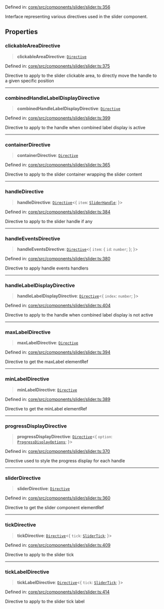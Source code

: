 Defined in: [core/src/components/slider/slider.ts:356](https://github.com/AmadeusITGroup/AgnosUI/blob/3ea0d072430e1c2833e4207dda60800f2e54d8a2/core/src/components/slider/slider.ts#L356)

Interface representing various directives used in the slider component.

## Properties

### clickableAreaDirective

> **clickableAreaDirective**: [`Directive`](../type-aliases/Directive.md)

Defined in: [core/src/components/slider/slider.ts:375](https://github.com/AmadeusITGroup/AgnosUI/blob/3ea0d072430e1c2833e4207dda60800f2e54d8a2/core/src/components/slider/slider.ts#L375)

Directive to apply to the slider clickable area, to directly move the handle to a given specific position

***

### combinedHandleLabelDisplayDirective

> **combinedHandleLabelDisplayDirective**: [`Directive`](../type-aliases/Directive.md)

Defined in: [core/src/components/slider/slider.ts:399](https://github.com/AmadeusITGroup/AgnosUI/blob/3ea0d072430e1c2833e4207dda60800f2e54d8a2/core/src/components/slider/slider.ts#L399)

Directive to apply to the handle when combined label display is active

***

### containerDirective

> **containerDirective**: [`Directive`](../type-aliases/Directive.md)

Defined in: [core/src/components/slider/slider.ts:365](https://github.com/AmadeusITGroup/AgnosUI/blob/3ea0d072430e1c2833e4207dda60800f2e54d8a2/core/src/components/slider/slider.ts#L365)

Directive to apply to the slider container wrapping the slider content

***

### handleDirective

> **handleDirective**: [`Directive`](../type-aliases/Directive.md)\<\{ `item`: [`SliderHandle`](SliderHandle.md); \}\>

Defined in: [core/src/components/slider/slider.ts:384](https://github.com/AmadeusITGroup/AgnosUI/blob/3ea0d072430e1c2833e4207dda60800f2e54d8a2/core/src/components/slider/slider.ts#L384)

Directive to apply to the slider handle if any

***

### handleEventsDirective

> **handleEventsDirective**: [`Directive`](../type-aliases/Directive.md)\<\{ `item`: \{ `id`: `number`; \}; \}\>

Defined in: [core/src/components/slider/slider.ts:380](https://github.com/AmadeusITGroup/AgnosUI/blob/3ea0d072430e1c2833e4207dda60800f2e54d8a2/core/src/components/slider/slider.ts#L380)

Directive to apply handle events handlers

***

### handleLabelDisplayDirective

> **handleLabelDisplayDirective**: [`Directive`](../type-aliases/Directive.md)\<\{ `index`: `number`; \}\>

Defined in: [core/src/components/slider/slider.ts:404](https://github.com/AmadeusITGroup/AgnosUI/blob/3ea0d072430e1c2833e4207dda60800f2e54d8a2/core/src/components/slider/slider.ts#L404)

Directive to apply to the handle when combined label display is not active

***

### maxLabelDirective

> **maxLabelDirective**: [`Directive`](../type-aliases/Directive.md)

Defined in: [core/src/components/slider/slider.ts:394](https://github.com/AmadeusITGroup/AgnosUI/blob/3ea0d072430e1c2833e4207dda60800f2e54d8a2/core/src/components/slider/slider.ts#L394)

Directive to get the maxLabel elementRef

***

### minLabelDirective

> **minLabelDirective**: [`Directive`](../type-aliases/Directive.md)

Defined in: [core/src/components/slider/slider.ts:389](https://github.com/AmadeusITGroup/AgnosUI/blob/3ea0d072430e1c2833e4207dda60800f2e54d8a2/core/src/components/slider/slider.ts#L389)

Directive to get the minLabel elementRef

***

### progressDisplayDirective

> **progressDisplayDirective**: [`Directive`](../type-aliases/Directive.md)\<\{ `option`: [`ProgressDisplayOptions`](ProgressDisplayOptions.md); \}\>

Defined in: [core/src/components/slider/slider.ts:370](https://github.com/AmadeusITGroup/AgnosUI/blob/3ea0d072430e1c2833e4207dda60800f2e54d8a2/core/src/components/slider/slider.ts#L370)

Directive used to style the progress display for each handle

***

### sliderDirective

> **sliderDirective**: [`Directive`](../type-aliases/Directive.md)

Defined in: [core/src/components/slider/slider.ts:360](https://github.com/AmadeusITGroup/AgnosUI/blob/3ea0d072430e1c2833e4207dda60800f2e54d8a2/core/src/components/slider/slider.ts#L360)

Directive to get the slider component elementRef

***

### tickDirective

> **tickDirective**: [`Directive`](../type-aliases/Directive.md)\<\{ `tick`: [`SliderTick`](SliderTick.md); \}\>

Defined in: [core/src/components/slider/slider.ts:409](https://github.com/AmadeusITGroup/AgnosUI/blob/3ea0d072430e1c2833e4207dda60800f2e54d8a2/core/src/components/slider/slider.ts#L409)

Directive to apply to the slider tick

***

### tickLabelDirective

> **tickLabelDirective**: [`Directive`](../type-aliases/Directive.md)\<\{ `tick`: [`SliderTick`](SliderTick.md); \}\>

Defined in: [core/src/components/slider/slider.ts:414](https://github.com/AmadeusITGroup/AgnosUI/blob/3ea0d072430e1c2833e4207dda60800f2e54d8a2/core/src/components/slider/slider.ts#L414)

Directive to apply to the slider tick label
